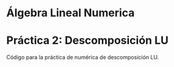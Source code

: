 # Álgebra Lineal Numerica
# Práctica 2: Descomposición LU

Código para la práctica de numérica de descomposición LU.
